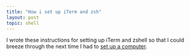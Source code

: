 ```yaml
---
title: "How i set up iTerm and zsh"
layout: post
topic: shell
---
```


I wrote these instructions for setting up iTerm and zshell so that I could breeze through the next time I had to [set up a computer](/_posts/2023-11-17-reset-your-dev.md).

